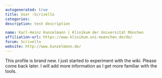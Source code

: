```yaml
---
autogenerated: true
title: User ›Scrivello
categories: 
description: test description

name: Karl-Heinz Kunzelmann | Klinikum der Universität München
affiliation-url: https://www.klinikum.uni-muenchen.de/de/
forum: Scrivello
website: http://www.kunzelmann.de/
---
```


This profile is brand new. I just started to experiment with the wiki. Please come back later. I will add more information as I get more familiar with the tools.
